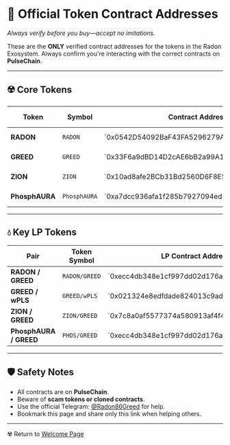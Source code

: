 # 📜 Official Token Contract Addresses  
*Always verify before you buy—accept no imitations.*

These are the **ONLY** verified contract addresses for the tokens in the Radon Exosystem. Always confirm you're interacting with the correct contracts on **PulseChain**.

---

## ☢️ Core Tokens

| Token         | Symbol     | Contract Address                                     | Explorer Link |
|---------------|------------|------------------------------------------------------|----------------|
| **RADON**     | `RADON`    | `0x0542D54092BaF43FA5296279A860e0A1B7ED7532          | [View on PulseScan](https://midgard.wtf) |
| **GREED**     | `GREED`    | `0x33F6a9dBD14D2cAE6bB2a99A177806eFD81B884B          | [View on PulseScan](https://midgard.wtf) |
| **ZION**      | `ZION`     | `0x10ad8afe2BCb31Bd2560D6F8E58e7E5165181EAe          | [View on PulseScan](https://midgard.wtf) |
| **PhosphAURA**| `PhosphAURA` | `0xa7dcc936afa1f285b7927094ed501dcd559db6ef        | [View on PulseScan](https://midgard.wtf) |

---

## 💧 Key LP Tokens

| Pair                    | Token Symbol         | LP Contract Address                        | |
|------------------------|----------------------|---------------------------------------------|----------------|
| **RADON / GREED**      | `RADON/GREED`        | `0xecc4db348e1cf997dd02d176ad16a81bf856f8dd| [PulseX](https://pulsex.com) |
| **GREED / wPLS**       | `GREED/wPLS`         | `0x021324e8edfdade824013c9ad1efaf29c929f11e| [PulseX](https://pulsex.com) |
| **ZION / GREED**       | `ZION/GREED`         | `0x7c8a0af5577374a580913af4f4a34ccd87bf4ab2| [PulseX](https://pulsex.com) |
| **PhosphAURA / GREED** | `PHOS/GREED`         | `0xecc4db348e1cf997dd02d176ad16a81bf856f8dd| [PulseX](https://pulsex.com) |

---

## 🛡️ Safety Notes

- All contracts are on **PulseChain**.
- Beware of **scam tokens or cloned contracts**.
- Use the official Telegram: [@Radon86Greed](https://t.me/Radon86Greed) for help.
- Bookmark this page and share only this link when helping others.

---

☢️ Return to [Welcome Page](./README.md)


